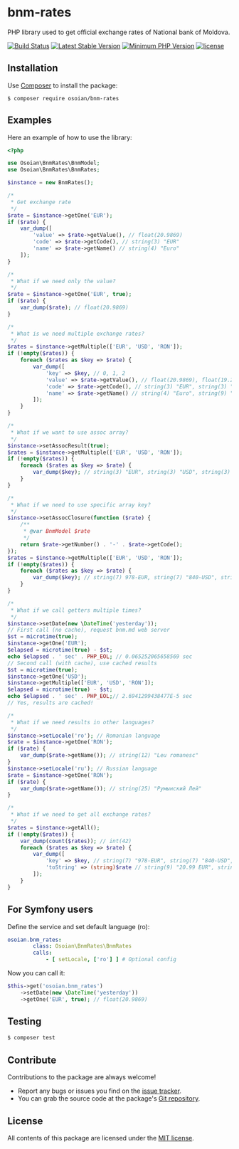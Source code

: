 # bnm-rates
PHP library used to get official exchange rates of National bank of Moldova.

[![Build Status](https://travis-ci.org/OsoianMarcel/bnm-rates.svg?branch=master)](https://travis-ci.org/OsoianMarcel/bnm-rates)
[![Latest Stable Version](https://poser.pugx.org/osoian/bnm-rates/v/stable)](https://packagist.org/packages/osoian/bnm-rates)
[![Minimum PHP Version](https://img.shields.io/badge/php-%3E%3D%205.5.9-8892BF.svg)](https://php.net/)
[![license](https://img.shields.io/github/license/mashape/apistatus.svg)](https://github.com/OsoianMarcel/bnm-rates/blob/master/LICENSE)

## Installation

Use [Composer] to install the package:

```
$ composer require osoian/bnm-rates
```

## Examples

Here an example of how to use the library:

```php
<?php

use Osoian\BnmRates\BnmModel;
use Osoian\BnmRates\BnmRates;

$instance = new BnmRates();

/*
 * Get exchange rate
 */
$rate = $instance->getOne('EUR');
if ($rate) {
	var_dump([
		'value' => $rate->getValue(), // float(20.9869)
		'code' => $rate->getCode(), // string(3) "EUR"
		'name' => $rate->getName() // string(4) "Euro"
	]);
}

/*
 * What if we need only the value?
 */
$rate = $instance->getOne('EUR', true);
if ($rate) {
	var_dump($rate); // float(20.9869)
}

/*
 * What is we need multiple exchange rates?
 */
$rates = $instance->getMultiple(['EUR', 'USD', 'RON']);
if (!empty($rates)) {
	foreach ($rates as $key => $rate) {
		var_dump([
			'key' => $key, // 0, 1, 2
			'value' => $rate->getValue(), // float(20.9869), float(19.2567), float(4.6349)
			'code' => $rate->getCode(), // string(3) "EUR", string(3) "USD", string(3) "RON"
			'name' => $rate->getName() // string(4) "Euro", string(9) "US Dollar", string(12) "Romanian Leu"
		]);
	}
}

/*
 * What if we want to use assoc array?
 */
$instance->setAssocResult(true);
$rates = $instance->getMultiple(['EUR', 'USD', 'RON']);
if (!empty($rates)) {
	foreach ($rates as $key => $rate) {
		var_dump($key); // string(3) "EUR", string(3) "USD", string(3) "RON"
	}
}

/*
 * What if we need to use specific array key?
 */
$instance->setAssocClosure(function ($rate) {
	/**
	 * @var BnmModel $rate
	 */
	return $rate->getNumber() . '-' . $rate->getCode();
});
$rates = $instance->getMultiple(['EUR', 'USD', 'RON']);
if (!empty($rates)) {
	foreach ($rates as $key => $rate) {
		var_dump($key); // string(7) 978-EUR, string(7) "840-USD", string(7) "946-RON"
	}
}

/*
 * What if we call getters multiple times?
 */
$instance->setDate(new \DateTime('yesterday'));
// First call (no cache), request bnm.md web server
$st = microtime(true);
$instance->getOne('EUR');
$elapsed = microtime(true) - $st;
echo $elapsed . ' sec' . PHP_EOL; // 0.065252065658569 sec
// Second call (with cache), use cached results
$st = microtime(true);
$instance->getOne('USD');
$instance->getMultiple(['EUR', 'USD', 'RON']);
$elapsed = microtime(true) - $st;
echo $elapsed . ' sec' . PHP_EOL;// 2.6941299438477E-5 sec
// Yes, results are cached!

/*
 * What if we need results in other languages?
 */
$instance->setLocale('ro'); // Romanian language
$rate = $instance->getOne('RON');
if ($rate) {
	var_dump($rate->getName()); // string(12) "Leu romanesc"
}
$instance->setLocale('ru'); // Russian language
$rate = $instance->getOne('RON');
if ($rate) {
	var_dump($rate->getName()); // string(25) "Румынский Лей"
}

/*
 * What if we need to get all exchange rates?
 */
$rates = $instance->getAll();
if (!empty($rates)) {
	var_dump(count($rates)); // int(42)
	foreach ($rates as $key => $rate) {
		var_dump([
			'key' => $key, // string(7) "978-EUR", string(7) "840-USD", string(7) "643-RUB"
			'toString' => (string)$rate // string(9) "20.99 EUR", string(9) "19.26 USD", string(8) "0.34 RUB"
		]);
	}
}
```

## For Symfony users

Define the service and set default language (ro):

```yaml
osoian.bnm_rates:
        class: Osoian\BnmRates\BnmRates
        calls:
            - [ setLocale, ['ro'] ] # Optional config
```

Now you can call it:

```php
$this->get('osoian.bnm_rates')
	->setDate(new \DateTime('yesterday'))
	->getOne('EUR', true); // float(20.9869)
```


## Testing

``` bash
$ composer test
```

## Contribute

Contributions to the package are always welcome!

* Report any bugs or issues you find on the [issue tracker].
* You can grab the source code at the package's [Git repository].

## License

All contents of this package are licensed under the [MIT license].

[Composer]: https://getcomposer.org
[issue tracker]: https://github.com/OsoianMarcel/bnm-rates/issues
[Git repository]: https://github.com/OsoianMarcel/bnm-rates
[MIT license]: LICENSE
